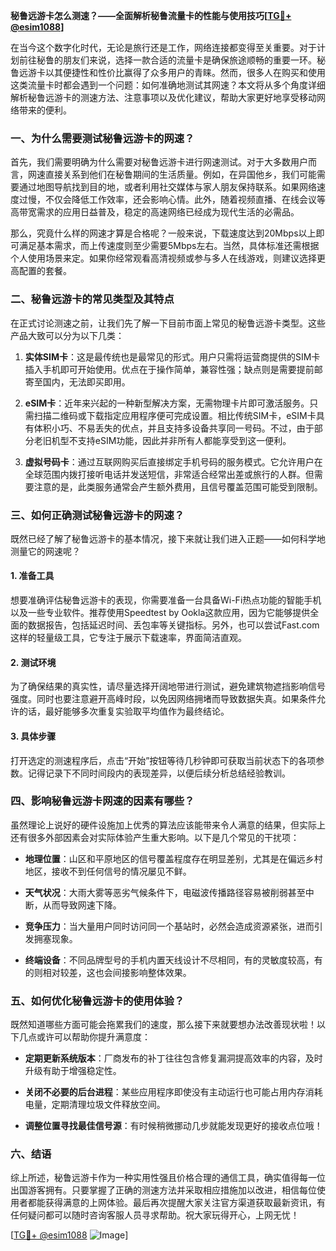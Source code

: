 **秘鲁远游卡怎么测速？——全面解析秘鲁流量卡的性能与使用技巧[[TG💪+ @esim1088](https://t.me/s/esim1088)]**

在当今这个数字化时代，无论是旅行还是工作，网络连接都变得至关重要。对于计划前往秘鲁的朋友们来说，选择一款合适的流量卡是确保旅途顺畅的重要一环。秘鲁远游卡以其便捷性和性价比赢得了众多用户的青睐。然而，很多人在购买和使用这类流量卡时都会遇到一个问题：如何准确地测试其网速？本文将从多个角度详细解析秘鲁远游卡的测速方法、注意事项以及优化建议，帮助大家更好地享受移动网络带来的便利。

### 一、为什么需要测试秘鲁远游卡的网速？

首先，我们需要明确为什么需要对秘鲁远游卡进行网速测试。对于大多数用户而言，网速直接关系到他们在秘鲁期间的生活质量。例如，在异国他乡，我们可能需要通过地图导航找到目的地，或者利用社交媒体与家人朋友保持联系。如果网络速度过慢，不仅会降低工作效率，还会影响心情。此外，随着视频直播、在线会议等高带宽需求的应用日益普及，稳定的高速网络已经成为现代生活的必需品。

那么，究竟什么样的网速才算是合格呢？一般来说，下载速度达到20Mbps以上即可满足基本需求，而上传速度则至少需要5Mbps左右。当然，具体标准还需根据个人使用场景来定。如果你经常观看高清视频或参与多人在线游戏，则建议选择更高配置的套餐。

### 二、秘鲁远游卡的常见类型及其特点

在正式讨论测速之前，让我们先了解一下目前市面上常见的秘鲁远游卡类型。这些产品大致可以分为以下几类：

1. **实体SIM卡**：这是最传统也是最常见的形式。用户只需将运营商提供的SIM卡插入手机即可开始使用。优点在于操作简单，兼容性强；缺点则是需要提前邮寄至国内，无法即买即用。
   
2. **eSIM卡**：近年来兴起的一种新型解决方案，无需物理卡片即可激活服务。只需扫描二维码或下载指定应用程序便可完成设置。相比传统SIM卡，eSIM卡具有体积小巧、不易丢失的优点，并且支持多设备共享同一号码。不过，由于部分老旧机型不支持eSIM功能，因此并非所有人都能享受到这一便利。

3. **虚拟号码卡**：通过互联网购买后直接绑定手机号码的服务模式。它允许用户在全球范围内拨打接听电话并发送短信，非常适合经常出差或旅行的人群。但需要注意的是，此类服务通常会产生额外费用，且信号覆盖范围可能受到限制。

### 三、如何正确测试秘鲁远游卡的网速？

既然已经了解了秘鲁远游卡的基本情况，接下来就让我们进入正题——如何科学地测量它的网速呢？

#### 1. 准备工具
想要准确评估秘鲁远游卡的表现，你需要准备一台具备Wi-Fi热点功能的智能手机以及一些专业软件。推荐使用Speedtest by Ookla这款应用，因为它能够提供全面的数据报告，包括延迟时间、丢包率等关键指标。另外，也可以尝试Fast.com这样的轻量级工具，它专注于展示下载速率，界面简洁直观。

#### 2. 测试环境
为了确保结果的真实性，请尽量选择开阔地带进行测试，避免建筑物遮挡影响信号强度。同时也要注意避开高峰时段，以免因网络拥堵而导致数据失真。如果条件允许的话，最好能够多次重复实验取平均值作为最终结论。

#### 3. 具体步骤
打开选定的测速程序后，点击“开始”按钮等待几秒钟即可获取当前状态下的各项参数。记得记录下不同时间段内的表现差异，以便后续分析总结经验教训。

### 四、影响秘鲁远游卡网速的因素有哪些？

虽然理论上说好的硬件设施加上优秀的算法应该能带来令人满意的结果，但实际上还有很多外部因素会对实际体验产生重大影响。以下是几个常见的干扰项：

- **地理位置**：山区和平原地区的信号覆盖程度存在明显差别，尤其是在偏远乡村地区，接收不到任何信号的情况屡见不鲜。
  
- **天气状况**：大雨大雾等恶劣气候条件下，电磁波传播路径容易被削弱甚至中断，从而导致网速下降。
  
- **竞争压力**：当大量用户同时访问同一个基站时，必然会造成资源紧张，进而引发拥塞现象。

- **终端设备**：不同品牌型号的手机内置天线设计不尽相同，有的灵敏度较高，有的则相对较差，这也会间接影响整体效果。

### 五、如何优化秘鲁远游卡的使用体验？

既然知道哪些方面可能会拖累我们的速度，那么接下来就要想办法改善现状啦！以下几点或许可以帮助你提升满意度：

- **定期更新系统版本**：厂商发布的补丁往往包含修复漏洞提高效率的内容，及时升级有助于增强稳定性。
  
- **关闭不必要的后台进程**：某些应用程序即使没有主动运行也可能占用内存消耗电量，定期清理垃圾文件释放空间。
  
- **调整位置寻找最佳信号源**：有时候稍微挪动几步就能发现更好的接收点位哦！

### 六、结语

综上所述，秘鲁远游卡作为一种实用性强且价格合理的通信工具，确实值得每一位出国游客拥有。只要掌握了正确的测速方法并采取相应措施加以改进，相信每位使用者都能获得满意的上网体验。最后再次提醒大家关注官方渠道获取最新资讯，有任何疑问都可以随时咨询客服人员寻求帮助。祝大家玩得开心，上网无忧！

[[TG💪+ @esim1088](https://t.me/s/esim1088) ![Image](https://i.postimg.cc/4NQfJmqS/Snipaste-2025-05-13-00-14-12.png)]